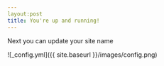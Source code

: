 ```yaml
---
layout:post
title: You're up and running!
---
```


Next you can update your site name


![_config.yml]({{ site.baseurl }}/images/config.png)
